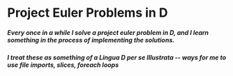 # Project Euler Problems in D

##### Every once in a while I solve a project euler problem in D, and I learn something in the process of implementing the solutions.

##### I treat these as something of a Lingua D per se Illustrata -- ways for me to use file imports, slices, foreach loops



